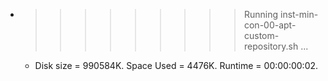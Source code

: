 * >>>>>>>>> Running inst-min-con-00-apt-custom-repository.sh ...
  * Disk size = 990584K. Space Used = 4476K. Runtime = 00:00:00:02.
